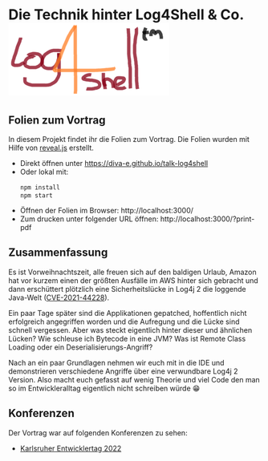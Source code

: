 # Die Technik hinter Log4Shell & Co. ![Logo of Log4Shell](Log4Shell_logo.png)

## Folien zum Vortrag

In diesem Projekt findet ihr die Folien zum Vortrag. Die Folien wurden mit Hilfe von [reveal.js](https://revealjs.com/) erstellt.

* Direkt öffnen unter https://diva-e.github.io/talk-log4shell
* Oder lokal mit:
  ```shell
  npm install
  npm start
  ```
* Öffnen der Folien im Browser: http://localhost:3000/
* Zum drucken unter folgender URL öffnen: http://localhost:3000/?print-pdf

## Zusammenfassung

Es ist Vorweihnachtszeit, alle freuen sich auf den baldigen Urlaub, Amazon hat vor kurzem einen der größten Ausfälle im AWS hinter sich gebracht und dann erschüttert plötzlich eine
Sicherheitslücke in Log4j 2 die loggende Java-Welt ([CVE-2021-44228](https://www.randori.com/blog/cve-2021-44228/)).

Ein paar Tage später sind die Applikationen gepatched, hoffentlich nicht erfolgreich angegriffen worden und die Aufregung und die Lücke sind schnell vergessen.
Aber was steckt eigentlich hinter dieser und ähnlichen Lücken? Wie schleuse ich Bytecode in eine JVM? Was ist Remote Class Loading oder ein Deserialisierungs-Angriff?

Nach an ein paar Grundlagen nehmen wir euch mit in die IDE und demonstrieren verschiedene Angriffe über eine verwundbare Log4j 2 Version.
Also macht euch gefasst auf wenig Theorie und viel Code den man so im Entwickleralltag eigentlich nicht schreiben würde :grin:

## Konferenzen

Der Vortrag war auf folgenden Konferenzen zu sehen:

* [Karlsruher Entwicklertag 2022](https://entwicklertag.de/karlsruhe/2022/Die_Technik_hinter_Log4Shell_&_Co.html) 
